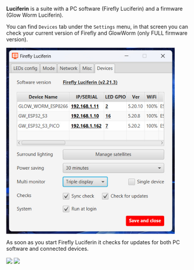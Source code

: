 **Luciferin** is a suite with a PC software (Firefly Luciferin) and a firmware (Glow Worm Luciferin).  

You can find `Devices` tab under the `Settings` menu, in that screen you can check your current version of Firefly and GlowWorm (only FULL firmware version).

<img align="center" width="450" src="https://github.com/sblantipodi/firefly_luciferin/blob/master/data/img/device_tab.jpg">  

  

As soon as you start Firefly Luciferin it checks for updates for both PC software and connected devices.

<img align="center" width="450" src="https://github.com/sblantipodi/firefly_luciferin/blob/master/data/img/downloading.jpg">
  

<img align="center" width="450" src="https://github.com/sblantipodi/firefly_luciferin/blob/master/data/img/new_version.jpg">


